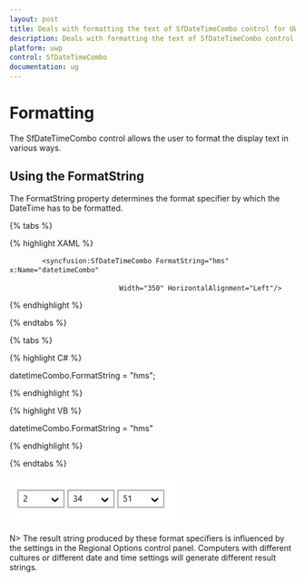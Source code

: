 ```yaml
---
layout: post
title: Deals with formatting the text of SfDateTimeCombo control for UWP
description: Deals with formatting the text of SfDateTimeCombo control for UWP
platform: uwp
control: SfDateTimeCombo
documentation: ug
---
```


# Formatting

The SfDateTimeCombo control allows the user to format the display text in various ways.

## Using the FormatString

The FormatString property determines the format specifier by which the DateTime has to be formatted.

{% tabs %}

{% highlight XAML %}

<Grid Background="{StaticResource ApplicationPageBackgroundThemeBrush}">

            <syncfusion:SfDateTimeCombo FormatString="hms" x:Name="datetimeCombo"

                               Width="350" HorizontalAlignment="Left"/>
</Grid>

{% endhighlight %}

{% endtabs %}

{% tabs %}

{% highlight C# %}

datetimeCombo.FormatString = "hms";

{% endhighlight %}

{% highlight VB %}

datetimeCombo.FormatString = "hms"

{% endhighlight %}

{% endtabs %}

![](Formatting_images/Formatting_img1.png)

N>  The result string produced by these format specifiers is influenced by the settings in the Regional Options control panel. Computers with different cultures or different date and time settings will generate different result strings.